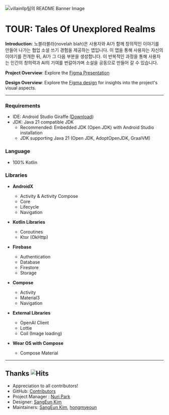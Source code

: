![villainllp팀의 README Banner Image](https://github.com/KDT-villainlp/villainlp/assets/71699054/35c0f73b-2288-4244-a7a4-4e82bc09a23b)

# TOUR: Tales Of Unexplored Realms

**Introduction**:
노블라블라(novelah blah)은 사용자와 AI가 함께 창의적인 이야기를 만들어 나가는 협업 소설 쓰기 경험을 제공하는 앱입니다. 이 앱을 통해 사용자는 자신의 이야기를 전개한 뒤, AI가 그 다음 부분을 생성합니다. 이 반복적인 과정을 통해 사용자는 인간의 창의력과 AI의 기여를 번갈아가며 소설을 공동으로 만들어 갈 수 있습니다.


**Project Overview**:
Explore the [Figma Presentation](https://www.canva.com/design/DAF27hz9WL0/_vFM7Fe1oJhl3RITjSwxpA/edit?utm_content=DAF27hz9WL0&utm_campaign=designshare&utm_medium=link2&utm_source=sharebutton)


**Design Overview**:
Explore the [Figma design](https://www.figma.com/file/yLlkNlmPgHXLpMU3t4GYN1/Villainlp_TeamProject_app_design?type=design&node-id=0%3A1&mode=design&t=PKwEaTSNWfoXALKN-1) for insights into the project's visual aspects.

---

### Requirements

- IDE: Android Studio Giraffe ([Download](https://developer.android.com/studio))
- JDK: Java 21 compatible JDK
  - Recommended: Embedded JDK (Open JDK) with Android Studio installation
  - JDK supporting Java 21 (Open JDK, AdoptOpenJDK, GraalVM)

### Language

- 100% Kotlin

### Libraries

- **AndroidX**
  - Activity & Activity Compose
  - Core
  - Lifecycle
  - Navigation
  
- **Kotlin Libraries**
  - Coroutines
  - Ktor (OkHttp)
  
- **Firebase**
  - Authentication
  - Database
  - Firestore
  - Storage
  
- **Compose**
  - Activity
  - Material3
  - Navigation
  
- **External Libraries**
  - OpenAI Client
  - Lottie
  - Coil (Image loading)
  
- **Wear OS with Compose**
  - Compose Material

---

## Thanks ![Hits](https://hits.seeyoufarm.com/api/count/incr/badge.svg?filename=README.md%2Fhit-counter&url=https%3A%2F%2Fgithub.com%2Fhttps%3A%2F%2Fgithub.com%2FKDT-villainlp%2Fvillainlp%2Fnew%2Fmaster&count_bg=%23F77BB9&title_bg=%232AC0A7&icon=&icon_color=%23E7E7E7&title=Villainlp&edge_flat=false)

- Appreciation to all contributors!
- GitHub: [Contributors](https://github.com/KDT-villainlp/villainlp/graphs/contributors)
- Project Manager : [Nuri Park](https://github.com/presentchris)
- Designer: [SangEun Kim](https://github.com/vmkmym)
- Maintainers: [SangEun Kim](https://github.com/vmkmym), [hongmyeoun](https://github.com/hongmyeoun)
